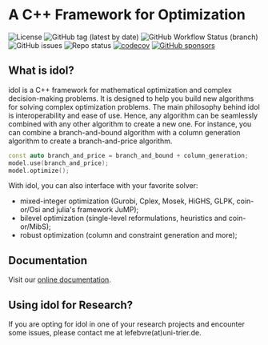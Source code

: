 # A C++ Framework for Optimization 

![License](https://img.shields.io/github/license/hlefebvr/idol?color=blue)
![GitHub tag (latest by date)](https://img.shields.io/github/v/release/hlefebvr/idol?color=blue)
![GitHub Workflow Status (branch)](https://github.com/hlefebvr/idol/actions/workflows/tests.yml/badge.svg)
![GitHub issues](https://img.shields.io/github/issues-raw/hlefebvr/idol)
![Repo status](https://www.repostatus.org/badges/latest/wip.svg)
[![codecov](https://codecov.io/github/hlefebvr/idol/branch/main/graph/badge.svg?token=BWMH5522QP)](https://app.codecov.io/gh/hlefebvr/idol)
[![GitHub sponsors](https://img.shields.io/github/sponsors/hlefebvr)](https://github.com/sponsors/hlefebvr)

## What is idol?
idol is a C++ framework for mathematical optimization and complex decision-making problems. It is designed to help you build new algorithms for solving complex optimization problems. The main philosophy behind idol is interoperability and ease of use. Hence, any algorithm can be seamlessly combined with any other algorithm to create a new one. For instance, you can combine a branch-and-bound algorithm with a column generation algorithm to create a branch-and-price algorithm.

```cpp
const auto branch_and_price = branch_and_bound + column_generation;
model.use(branch_and_price);
model.optimize();
```

With idol, you can also interface with your favorite solver:

- mixed-integer optimization (Gurobi, Cplex, Mosek, HiGHS, GLPK, coin-or/Osi and julia's framework JuMP);
- bilevel optimization (single-level reformulations, heuristics and coin-or/MibS);
- robust optimization (column and constraint generation and more);

## Documentation

Visit our [online documentation](https://hlefebvr.github.io/idol/).

## Using idol for Research?

If you are opting for idol in one of your research projects and encounter some issues, please contact me at lefebvre(at)uni-trier.de.
